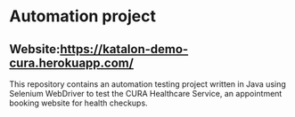 # Automation project 
## Website:https://katalon-demo-cura.herokuapp.com/
This repository contains an automation testing project written in Java using Selenium WebDriver to  test the CURA Healthcare Service, an appointment booking website for health checkups.
